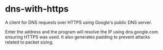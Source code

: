 # dns-with-https
A  client for DNS requests over HTTPS using Google's public DNS server.

Enter the address and the program will resolve the IP using dns.google.com ensuring HTTPS was used. It also generates padding to prevent attacks related to packet sizing.
